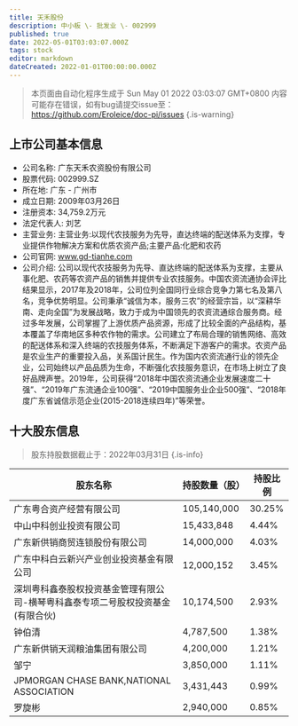 ```yaml
---
title: 天禾股份
description: 中小板 \- 批发业 \- 002999
published: true
date: 2022-05-01T03:03:07.000Z
tags: stock
editor: markdown
dateCreated: 2022-01-01T00:00:00.000Z
---
```


> 本页面由自动化程序生成于 Sun May 01 2022 03:03:07 GMT+0800
> 内容可能存在错误，如有bug请提交issue至：https://github.com/Eroleice/doc-pi/issues
{.is-warning}

## 上市公司基本信息
- 公司名称: 广东天禾农资股份有限公司
- 股票代码: 002999.SZ
- 所在地: 广东 - 广州市
- 成立日期: 2009年03月26日
- 注册资本: 34,759.2万元
- 法定代表人: 刘艺
- 主营业务: 主营业务:以现代农技服务为先导，直达终端的配送体系为支撑，专业提供作物解决方案和优质农资产品;主要产品:化肥和农药
- 公司官网: www.gd-tianhe.com
- 公司介绍: 公司以现代农技服务为先导、直达终端的配送体系为支撑，主要从事化肥、农药等农资产品的销售并提供专业农技服务。中国农资流通协会评比结果显示，2017年及2018年，公司位列全国同行业综合竞争力第七名及第八名，竞争优势明显。公司秉承“诚信为本，服务三农”的经营宗旨，以“深耕华南、走向全国”为发展战略，致力于成为中国领先的农资流通综合服务商。经过多年发展，公司掌握了上游优质产品资源，形成了比较全面的产品结构，基本覆盖了华南地区多种农作物的需求。公司建立了布局合理的销售网络、高效的配送体系和深入终端的农技服务体系，不断满足下游客户的需求。农资产品是农业生产的重要投入品，关系国计民生。作为国内农资流通行业的领先企业，公司始终以产品品质为生命，不断强化农技服务意识，在市场上树立了良好品牌声誉。2019年，公司获得“2018年中国农资流通企业发展速度二十强”、“2019年广东流通企业100强”、“2019中国服务业企业500强”、“2018年度广东省诚信示范企业(2015-2018连续四年)”等荣誉。


## 十大股东信息
> 股东持股数据截止于：2022年03月31日
{.is-info}

| 股东名称 | 持股数量（股） | 持股比例 |
| --- | --- | --- |
| 广东粤合资产经营有限公司 | 105,140,000 | 30.25% |
| 中山中科创业投资有限公司 | 15,433,848 | 4.44% |
| 广东新供销商贸连锁股份有限公司 | 14,000,000 | 4.03% |
| 广东中科白云新兴产业创业投资基金有限公司 | 12,000,152 | 3.45% |
| 深圳粤科鑫泰股权投资基金管理有限公司-横琴粤科鑫泰专项二号股权投资基金(有限合伙) | 10,174,500 | 2.93% |
| 钟伯清 | 4,787,500 | 1.38% |
| 广东新供销天润粮油集团有限公司 | 4,200,000 | 1.21% |
| 邹宁 | 3,850,000 | 1.11% |
| JPMORGAN CHASE BANK,NATIONAL ASSOCIATION | 3,431,443 | 0.99% |
| 罗旋彬 | 2,940,000 | 0.85% |




